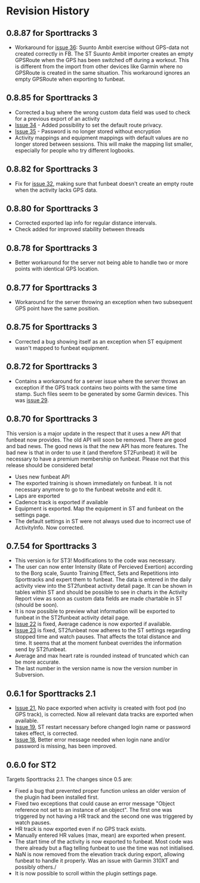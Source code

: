 # Revision History #

## 0.8.87 for Sporttracks 3 ##
  * Workaround for [issue 36](https://code.google.com/p/st2funbeat/issues/detail?id=36): Suunto Ambit exercise without GPS-data not created correctly in FB. The ST Suunto Ambit importer creates an empty GPSRoute when the GPS has been switched off during a workout. This is different from the import from other devices like Garmin where no GPSRoute is created in the same situation. This workaround ignores an empty GPSRoute when exporting to funbeat.

## 0.8.85 for Sporttracks 3 ##
  * Corrected a bug where the wrong custom data field was used to check for a previous export of an activity
  * [Issue 34](https://code.google.com/p/st2funbeat/issues/detail?id=34) - Added possibility to set the default route privacy.
  * [Issue 35](https://code.google.com/p/st2funbeat/issues/detail?id=35) - Password is no longer stored without encryption
  * Activity mappings and equipment mappings with default values are no longer stored between sessions. This will make the mapping list smaller, especially for people who try different logbooks.

## 0.8.82 for Sporttracks 3 ##
  * Fix for [issue 32](https://code.google.com/p/st2funbeat/issues/detail?id=32), making sure that funbeat doesn't create an empty route when the activity lacks GPS data.

## 0.8.80 for Sporttracks 3 ##
  * Corrected exported lap info for regular distance intervals.
  * Check added for improved stability between threads

## 0.8.78 for Sporttracks 3 ##
  * Better workaround for the server not being able to handle two or more points with identical GPS location.

## 0.8.77 for Sporttracks 3 ##
  * Workaround for the server throwing an exception when two subsequent GPS point have the same position.

## 0.8.75 for Sporttracks 3 ##
  * Corrected a bug showing itself as an exception when ST equipment wasn't mapped to funbeat equipment.

## 0.8.72 for Sporttracks 3 ##
  * Contains a workaround for a server issue where the server throws an exception if the GPS track contains two points with the same time stamp. Such files seem to be generated by some Garmin devices. This was [issue 29](https://code.google.com/p/st2funbeat/issues/detail?id=29).

## 0.8.70 for Sporttracks 3 ##
This version is a major update in the respect that it uses a new API that funbeat now provides. The old API will soon be removed. There are good and bad news. The good news is that the new API has more features. The bad new is that in order to use it (and therefore ST2Funbeat) it will be necessary to have a premium membership on funbeat.
Please not that this release should be considered beta!
  * Uses new funbeat API
  * The exported training is shown immediately on funbeat. It is not necessary anymore to go to the funbeat website and edit it.
  * Laps are exported
  * Cadence track is exported if available
  * Equipment is exported. Map the equipment in ST and funbeat on the settings page.
  * The default settings in ST were not always used due to incorrect use of ActivityInfo. Now corrected.

## 0.7.54 for Sporttracks 3 ##
  * This version is for ST3! Modifications to the code was necessary.
  * The user can now enter Intensity (Rate of Percieved Exertion) according to the Borg scale, Suunto Training Effect, Sets and Repetitions into Sporttracks and expert them to funbeat. The data is entered in the daily activity view into the ST2funbeat activity detail page. It can be shown in tables within ST and should be possible to see in charts in the Activity Report view as soon as custom data fields are made chartable in ST (should be soon).
  * It is now possible to preview what information will be exported to funbeat in the ST2funbeat activity detail page.
  * [Issue 22](https://code.google.com/p/st2funbeat/issues/detail?id=22) is fixed, Average cadence is now exported if available.
  * [Issue 23](https://code.google.com/p/st2funbeat/issues/detail?id=23) is fixed, ST2funbeat now adheres to the ST settings regarding stopped time and watch pauses. That affects the total distance and time. It seems that at the moment funbeat overrides the information send by ST2funbeat.
  * Average and max heart rate is rounded instead of truncated which can be more accurate.
  * The last number in the version name is now the version number in Subversion.

## 0.6.1 for Sporttracks 2.1 ##

  * [Issue 21](https://code.google.com/p/st2funbeat/issues/detail?id=21), No pace exported when activity is created with foot pod (no GPS track), is corrected. Now all relevant data tracks are exported when available.
  * [Issue 19](https://code.google.com/p/st2funbeat/issues/detail?id=19), ST restart necessary before changed login name or password takes effect, is corrected.
  * [Issue 18](https://code.google.com/p/st2funbeat/issues/detail?id=18), Better error message needed when login nane and/or password is missing, has been improved.

## 0.6.0 for ST2 ##

Targets Sporttracks 2.1.
The changes since 0.5 are:
  * Fixed a bug that prevented proper function unless an older version of the plugin had been installed first.
  * Fixed two exceptions that could cause an error message "Object reference not set to an instance of an object". The first one was triggered by not having a HR track and the second one was triggered by watch pauses.
  * HR track is now exported even if no GPS track exists.
  * Manually entered HR values (max, mean) are exported when present.
  * The start time of the activity is now exported to funbeat. Most code was there already but a flag telling funbeat to use the time was not initialised.
  * NaN is now removed from the elevation track during export, allowing funbeat to handle it properly. Was an issue with Garmin 310XT and possibly others./
  * It is now possible to scroll within the plugin settings page.